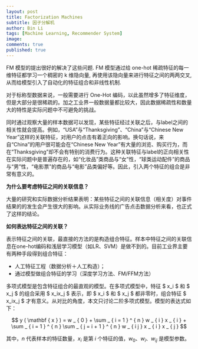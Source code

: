 ```yaml
---
layout: post
title: Factorization Machines
subtitle: 因子分解机
author: Bin Li
tags: [Machine Learning, Recommender System]
image: 
comments: true
published: true
---
```


FM 模型的提出很好的解决了这些问题. FM 模型通过给 one-hot 稀疏特征的每一维特征都学习一个稠密的 k 维隐向量, 再使用该隐向量来进行特征之间的两两交叉, 从而给模型引入了自动化的特征组合和非线性机制. 

对于标称型数据来说，一般需要进行 One-Hot 编码，以此虽然增多了特征维度，但是大部分是很稀疏的。加之工业界一般数据量都比较大，因此数据稀疏性和数量大的特性是实际问题中不可避免的挑战。

同时通过观察大量的样本数据可以发现，某些特征经过关联之后，与label之间的相关性就会提高。例如，“USA”与“Thanksgiving”、“China”与“Chinese New Year”这样的关联特征，对用户的点击有着正向的影响。换句话说，来自“China”的用户很可能会在“Chinese New Year”有大量的浏览、购买行为，而在“Thanksgiving”却不会有特别的消费行为。这种关联特征与label的正向相关性在实际问题中是普遍存在的，如“化妆品”类商品与“女”性，“球类运动配件”的商品与“男”性，“电影票”的商品与“电影”品类偏好等。因此，引入两个特征的组合是非常有意义的。

**为什么要考虑特征之间的关联信息？**

大量的研究和实际数据分析结果表明：某些特征之间的关联信息（相关度）对事件结果的的发生会产生很大的影响。从实际业务线的广告点击数据分析来看，也正式了这样的结论。

**如何表达特征之间的关联？**

表示特征之间的关联，最直接的方法的是构造组合特征。样本中特征之间的关联信息在one-hot编码和浅层学习模型（如LR、SVM）是做不到的。目前工业界主要有两种手段得到组合特征：

* 人工特征工程（数据分析＋人工构造）；
* 通过模型做组合特征的学习（深度学习方法、FM/FFM方法）

多项式模型是包含特征组合的最直观的模型。在多项式模型中，特征 $ x_i $ 和 $ x_j $ 的组合采用 $ x_ix_j $ 表示，即 $ x_i $ 和 $ x_j $ 都非零时，组合特征 $ x_ix_j $ 才有意义。从对比的角度，本文只讨论二阶多项式模型。模型的表达式如下：

$$
y ( \mathbf { x } ) = w _ { 0 } + \sum _ { i = 1 } ^ { n } w _ { i } x _ { i } + \sum _ { i = 1 } ^ { n } \sum _ { j = i + 1 } ^ { n } w _ { i j } x _ { i } x _ { j }
$$

其中，$n$ 代表样本的特征数量，$x_i$ 是第 $i$ 个特征的值，$w_0$、$w_i$、$w_{ij}$ 是模型参数。
